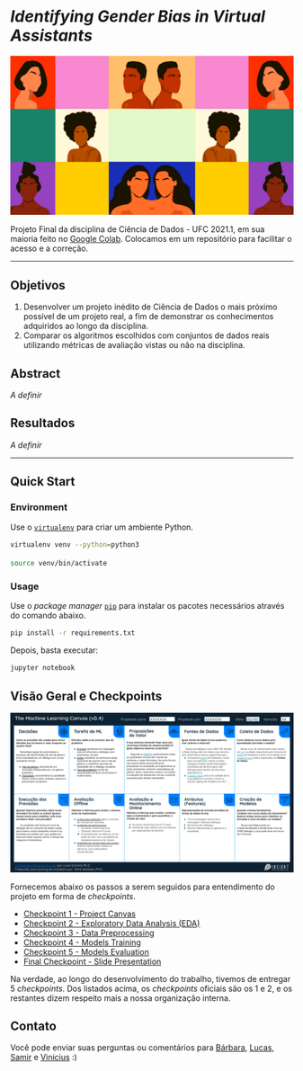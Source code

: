 # *Identifying Gender Bias in Virtual Assistants*

![alt text](resources/images/gender_bias.png)

Projeto Final da disciplina de Ciência de Dados - UFC 2021.1, em sua maioria feito no [Google Colab](https://research.google.com/colaboratory/faq.html). Colocamos em um repositório para facilitar o acesso e a correção.

---

## Objetivos
1. Desenvolver um projeto inédito de Ciência de Dados o mais próximo possível de um projeto real, a fim de demonstrar os conhecimentos adquiridos ao longo da disciplina.
2. Comparar os algoritmos escolhidos com conjuntos de dados reais utilizando métricas de avaliação vistas ou não na disciplina.

## Abstract

*A definir*

## Resultados 

*A definir*

---

## Quick Start

### Environment

Use o [`virtualenv`](https://virtualenv.pypa.io/en/latest/) para criar um ambiente Python.

```bash
virtualenv venv --python=python3

source venv/bin/activate
```

### Usage

Use o *package manager* [`pip`](https://pip.pypa.io/en/stable/) para instalar os pacotes necessários através do comando abaixo.

```bash
pip install -r requirements.txt
```

Depois, basta executar: 

```bash
jupyter notebook
```

## Visão Geral e Checkpoints

![ml canvas](/resources/images/ml_canvas.png)

Fornecemos abaixo os passos a serem seguidos para entendimento do projeto em forma de *checkpoints*.

* [Checkpoint 1 - Project Canvas](/resources/docs/CHECKPOINT_1_CANVAS.md)
* [Checkpoint 2 - Exploratory Data Analysis (EDA)](/resources/docs/)
* [Checkpoint 3 - Data Preprocessing](/resources/docs/)
* [Checkpoint 4 - Models Training](/resources/docs/)
* [Checkpoint 5 - Models Evaluation](/resources/docs/)
* [Final Checkpoint - Slide Presentation](/resources/docs/)

Na verdade, ao longo do desenvolvimento do trabalho, tivemos de entregar 5 *checkpoints*. Dos listados acima, os *checkpoints* oficiais são os 1 e 2, e os restantes dizem respeito mais a nossa organização interna. 

## Contato

Você pode enviar suas perguntas ou comentários para [Bárbara](https://github.com/barbaraneves), [Lucas](https://github.com/Lucas08Ben), [Samir](https://github.com/samirbraga) e [Vinicius](https://github.com/bgvinicius) :)
